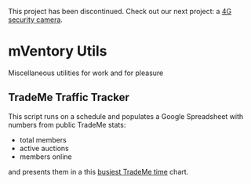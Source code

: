 This project has been discontinued. Check out our next project: a [4G security camera](https://sensorable.io).

# mVentory Utils
Miscellaneous utilities for work and for pleasure

## TradeMe Traffic Tracker

This script runs on a schedule and populates a Google Spreadsheet with numbers from public TradeMe stats: 

* total members
* active auctions
* members online

and presents them in a this [busiest TradeMe time](http://mventory.com/articles/trademe-traffic-traker/) chart.
